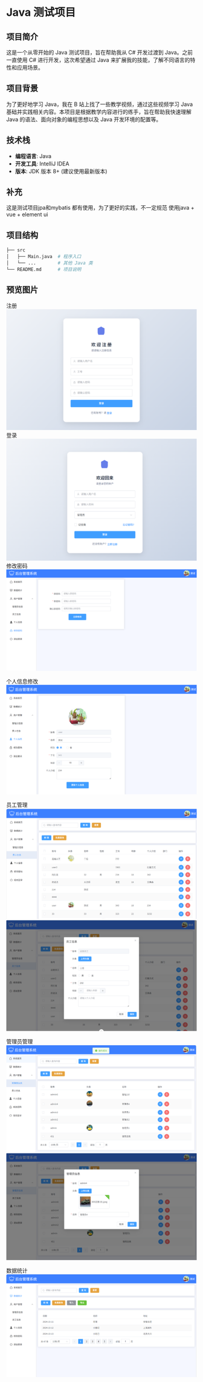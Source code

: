 # Java 测试项目

## 项目简介

这是一个从零开始的 Java 测试项目，旨在帮助我从 C# 开发过渡到 Java。之前一直使用 C# 进行开发，这次希望通过 Java 来扩展我的技能，了解不同语言的特性和应用场景。

## 项目背景

为了更好地学习 Java，我在 B 站上找了一些教学视频，通过这些视频学习 Java 基础并实践相关内容。本项目是根据教学内容进行的练手，旨在帮助我快速理解 Java 的语法、面向对象的编程思想以及 Java 开发环境的配置等。

## 技术栈

- **编程语言**: Java 
- **开发工具**: IntelliJ IDEA 
- **版本**: JDK 版本 8+ (建议使用最新版本)

## 补充
这是测试项目jpa和mybatis 都有使用，为了更好的实践，不一定规范
使用java + vue + element ui


## 项目结构

```bash
├── src
│   ├── Main.java  # 程序入口
│   └── ...        # 其他 Java 类
└── README.md      # 项目说明

```

## 预览图片
注册
![图片](https://github.com/Zain-You/Employee/blob/master/images/QQ20250930-133737.png)
登录
![图片](https://github.com/Zain-You/Employee/blob/master/images/QQ20250930-133717.png)
修改密码
![图片](https://github.com/Zain-You/Employee/blob/master/images/QQ20250930-133705.png)

个人信息修改
![图片](https://github.com/Zain-You/Employee/blob/master/images/QQ20250930-133653.png)


员工管理
![图片](https://github.com/Zain-You/Employee/blob/master/images/QQ20250930-133614.png)
![图片](https://github.com/Zain-You/Employee/blob/master/images/QQ20250930-133628.png)

管理员管理
![图片](https://github.com/Zain-You/Employee/blob/master/images/QQ20250930-133546.png)
![图片](https://github.com/Zain-You/Employee/blob/master/images/QQ20250930-133535.png)

数据统计
![图片](https://github.com/Zain-You/Employee/blob/master/images/QQ20250930-133514.png)

